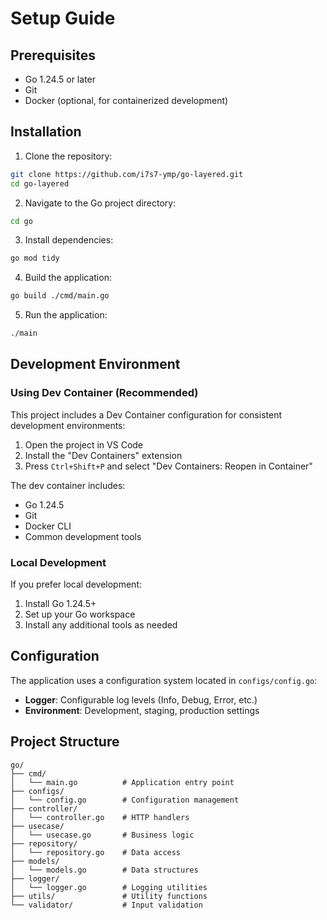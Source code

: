 # Setup Guide

## Prerequisites

- Go 1.24.5 or later
- Git
- Docker (optional, for containerized development)

## Installation

1. Clone the repository:
```bash
git clone https://github.com/i7s7-ymp/go-layered.git
cd go-layered
```

2. Navigate to the Go project directory:
```bash
cd go
```

3. Install dependencies:
```bash
go mod tidy
```

4. Build the application:
```bash
go build ./cmd/main.go
```

5. Run the application:
```bash
./main
```

## Development Environment

### Using Dev Container (Recommended)

This project includes a Dev Container configuration for consistent development environments:

1. Open the project in VS Code
2. Install the "Dev Containers" extension
3. Press `Ctrl+Shift+P` and select "Dev Containers: Reopen in Container"

The dev container includes:
- Go 1.24.5
- Git
- Docker CLI
- Common development tools

### Local Development

If you prefer local development:

1. Install Go 1.24.5+
2. Set up your Go workspace
3. Install any additional tools as needed

## Configuration

The application uses a configuration system located in `configs/config.go`:

- **Logger**: Configurable log levels (Info, Debug, Error, etc.)
- **Environment**: Development, staging, production settings

## Project Structure

```
go/
├── cmd/
│   └── main.go          # Application entry point
├── configs/
│   └── config.go        # Configuration management
├── controller/
│   └── controller.go    # HTTP handlers
├── usecase/
│   └── usecase.go       # Business logic
├── repository/
│   └── repository.go    # Data access
├── models/
│   └── models.go        # Data structures
├── logger/
│   └── logger.go        # Logging utilities
├── utils/               # Utility functions
└── validator/           # Input validation
```

